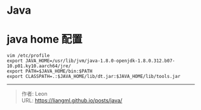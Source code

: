 # Java

# java home 配置
```shell
vim /etc/profile
export JAVA_HOME=/usr/lib/jvm/java-1.8.0-openjdk-1.8.0.312.b07-10.p01.ky10.aarch64/jre/
export PATH=$JAVA_HOME/bin:$PATH
export CLASSPATH=.:$JAVA_HOME/lib/dt.jar:$JAVA_HOME/lib/tools.jar
```

---

> 作者: Leon  
> URL: https://liangml.github.io/posts/java/  

